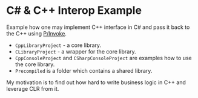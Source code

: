 # C# & C++ Interop Example

Example how one may implement C++ interface in C# and pass it back to the C++ using [P/Invoke](https://en.wikipedia.org/wiki/Platform_Invocation_Services).

* `CppLibraryProject` - a core library.
* `CLibraryProject` - a wrapper for the core library.
* `CppConsoleProject` and `CSharpConsoleProject` are examples how to use the core library.
* `Precompiled` is a folder which contains a shared library.

My motivation is to find out how hard to write business logic in C++ and leverage CLR from it.
